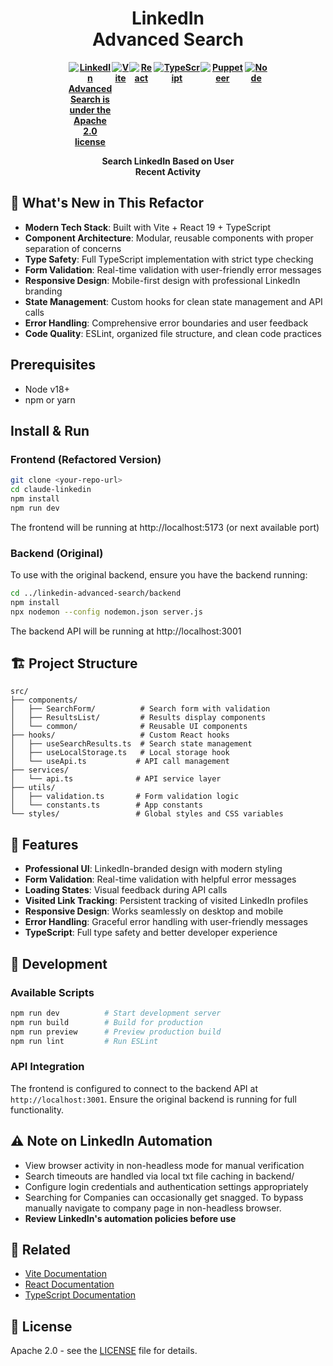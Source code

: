 <div align="center" style="display: block;margin-left: auto;margin-right: auto;width: 50%;">
<h1>LinkedIn Advanced Search</h1>
<div style="display: flex; justify-content: center; align-items: center;">
  <h4 style="margin: 0; display: flex;">
    <a href="https://www.apache.org/licenses/LICENSE-2.0.html">
      <img src="https://img.shields.io/badge/license-Apache2.0-blue" alt="LinkedIn Advanced Search is under the Apache 2.0 license" />
    </a>
    <a href="https://vitejs.dev/">
      <img src="https://img.shields.io/badge/Vite-646CFF?logo=vite&logoColor=white" alt="Vite" />
    </a>
    <a href="https://react.dev/">
      <img src="https://img.shields.io/badge/React-61DAFB?logo=react&logoColor=black" alt="React" />
    </a>
    <a href="https://www.typescriptlang.org/">
      <img src="https://img.shields.io/badge/TypeScript-3178C6?logo=typescript&logoColor=white" alt="TypeScript" />
    </a>
    <a href="https://pptr.dev/">
      <img src="https://img.shields.io/badge/Puppeteer-violet" alt="Puppeteer" />
    </a>
    <a href="https://nodejs.org/en">
      <img src="https://img.shields.io/badge/Node-green" alt="Node" />
    </a>
  </h4>
</div>

  <p><b>Search LinkedIn Based on User Recent Activity</b></p>
  </p>
</div>

## 🚀 What's New in This Refactor

- **Modern Tech Stack**: Built with Vite + React 19 + TypeScript
- **Component Architecture**: Modular, reusable components with proper separation of concerns
- **Type Safety**: Full TypeScript implementation with strict type checking
- **Form Validation**: Real-time validation with user-friendly error messages
- **Responsive Design**: Mobile-first design with professional LinkedIn branding
- **State Management**: Custom hooks for clean state management and API calls
- **Error Handling**: Comprehensive error boundaries and user feedback
- **Code Quality**: ESLint, organized file structure, and clean code practices

## Prerequisites

- Node v18+
- npm or yarn

## Install & Run

### Frontend (Refactored Version)
```bash
git clone <your-repo-url>
cd claude-linkedin
npm install
npm run dev
```

The frontend will be running at http://localhost:5173 (or next available port)

### Backend (Original)
To use with the original backend, ensure you have the backend running:
```bash
cd ../linkedin-advanced-search/backend
npm install
npx nodemon --config nodemon.json server.js
```

The backend API will be running at http://localhost:3001

## 🏗️ Project Structure

```
src/
├── components/
│   ├── SearchForm/          # Search form with validation
│   ├── ResultsList/         # Results display components
│   └── common/              # Reusable UI components
├── hooks/                   # Custom React hooks
│   ├── useSearchResults.ts  # Search state management
│   ├── useLocalStorage.ts   # Local storage hook
│   └── useApi.ts           # API call management
├── services/
│   └── api.ts              # API service layer
├── utils/
│   ├── validation.ts       # Form validation logic
│   └── constants.ts        # App constants
└── styles/                 # Global styles and CSS variables
```

## 🎨 Features

- **Professional UI**: LinkedIn-branded design with modern styling
- **Form Validation**: Real-time validation with helpful error messages
- **Loading States**: Visual feedback during API calls
- **Visited Link Tracking**: Persistent tracking of visited LinkedIn profiles
- **Responsive Design**: Works seamlessly on desktop and mobile
- **Error Handling**: Graceful error handling with user-friendly messages
- **TypeScript**: Full type safety and better developer experience

## 🔧 Development

### Available Scripts

```bash
npm run dev          # Start development server
npm run build        # Build for production
npm run preview      # Preview production build
npm run lint         # Run ESLint
```

### API Integration

The frontend is configured to connect to the backend API at `http://localhost:3001`. Ensure the original backend is running for full functionality.

## ⚠️ Note on LinkedIn Automation

- View browser activity in non-headless mode for manual verification
- Search timeouts are handled via local txt file caching in backend/
- Configure login credentials and authentication settings appropriately
- Searching for Companies can occasionally get snagged. To bypass manually navigate to company page in non-headless browser.
- **Review LinkedIn's automation policies before use**

## 🔗 Related

- [Vite Documentation](https://vitejs.dev/)
- [React Documentation](https://react.dev/)
- [TypeScript Documentation](https://www.typescriptlang.org/)

## 📝 License

Apache 2.0 - see the [LICENSE](https://www.apache.org/licenses/LICENSE-2.0.html) file for details.